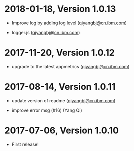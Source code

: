 2018-01-18, Version 1.0.13
==========================

 * Improve log by adding log level (qiyangbj@cn.ibm.com)

 * logger.js (qiyangbj@cn.ibm.com)


2017-11-20, Version 1.0.12
==========================

 * upgrade to the latest appmetrics (qiyangbj@cn.ibm.com)


2017-08-14, Version 1.0.11
==========================

 * update version of readme (qiyangbj@cn.ibm.com)

 * improve error msg (#16) (Yang Qi)


2017-07-06, Version 1.0.10
==========================

 * First release!
